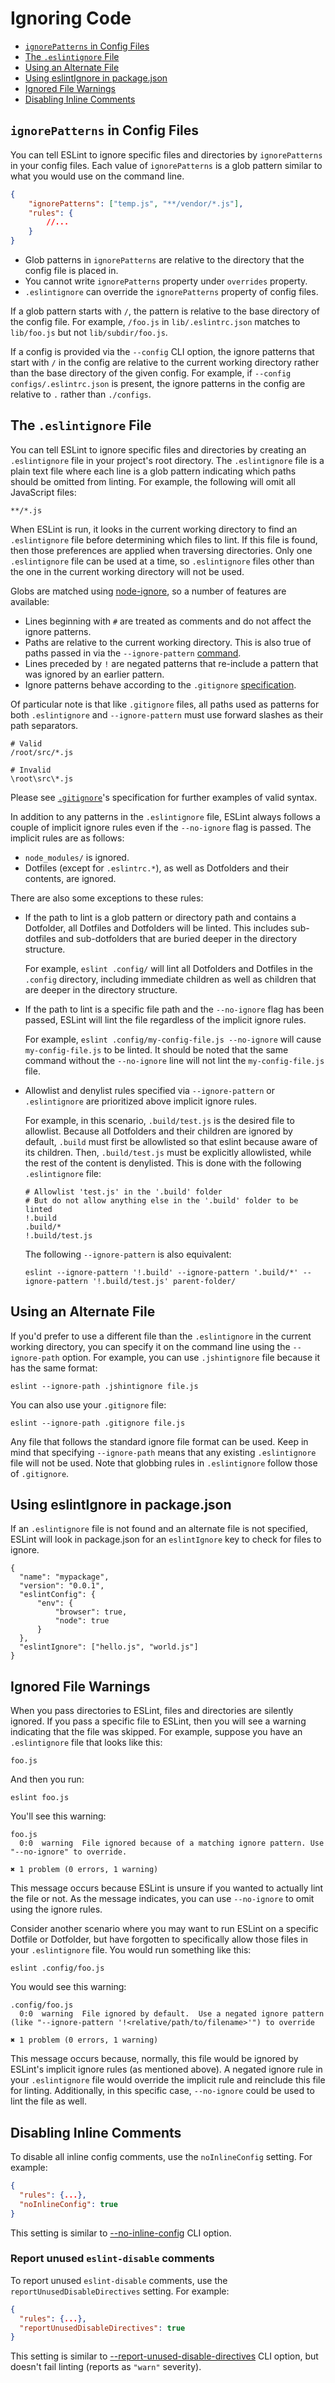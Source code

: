 # Ignoring Code


* [`ignorePatterns` in Config Files](#ignorepatterns-in-config-files)
* [The `.eslintignore` File](#the-eslintignore-file)
* [Using an Alternate File](#using-an-alternate-file)
* [Using eslintIgnore in package.json](#using-eslintignore-in-packagejson)
* [Ignored File Warnings](#ignored-file-warnings)
* [Disabling Inline Comments](#disabling-inline-comments)

## `ignorePatterns` in Config Files

You can tell ESLint to ignore specific files and directories by `ignorePatterns` in your config files. Each value of `ignorePatterns` is a glob pattern similar to what you would use on the command line.

```json
{
    "ignorePatterns": ["temp.js", "**/vendor/*.js"],
    "rules": {
        //...
    }
}
```

* Glob patterns in `ignorePatterns` are relative to the directory that the config file is placed in.
* You cannot write `ignorePatterns` property under `overrides` property.
* `.eslintignore` can override the `ignorePatterns` property of config files.

If a glob pattern starts with `/`, the pattern is relative to the base directory of the config file. For example, `/foo.js` in `lib/.eslintrc.json` matches to `lib/foo.js` but not `lib/subdir/foo.js`.

If a config is provided via the `--config` CLI option, the ignore patterns that start with `/` in the config are relative to the current working directory rather than the base directory of the given config. For example, if `--config configs/.eslintrc.json` is present, the ignore patterns in the config are relative to `.` rather than `./configs`.

## The `.eslintignore` File

You can tell ESLint to ignore specific files and directories by creating an `.eslintignore` file in your project's root directory. The `.eslintignore` file is a plain text file where each line is a glob pattern indicating which paths should be omitted from linting. For example, the following will omit all JavaScript files:

```text
**/*.js
```

When ESLint is run, it looks in the current working directory to find an `.eslintignore` file before determining which files to lint. If this file is found, then those preferences are applied when traversing directories. Only one `.eslintignore` file can be used at a time, so `.eslintignore` files other than the one in the current working directory will not be used.

Globs are matched using [node-ignore](https://github.com/kaelzhang/node-ignore), so a number of features are available:

* Lines beginning with `#` are treated as comments and do not affect the ignore patterns.
* Paths are relative to the current working directory. This is also true of paths passed in via the `--ignore-pattern` [command](https://eslint.org/docs/user-guide/command-line-interface#--ignore-pattern).
* Lines preceded by `!` are negated patterns that re-include a pattern that was ignored by an earlier pattern.
* Ignore patterns behave according to the `.gitignore` [specification](https://git-scm.com/docs/gitignore).

Of particular note is that like `.gitignore` files, all paths used as patterns for both `.eslintignore` and `--ignore-pattern` must use forward slashes as their path separators.

```text
# Valid
/root/src/*.js

# Invalid
\root\src\*.js
```

Please see [`.gitignore`](https://git-scm.com/docs/gitignore)'s specification for further examples of valid syntax.

In addition to any patterns in the `.eslintignore` file, ESLint always follows a couple of implicit ignore rules even if the `--no-ignore` flag is passed. The implicit rules are as follows:

* `node_modules/` is ignored.
* Dotfiles (except for `.eslintrc.*`), as well as Dotfolders and their contents, are ignored.

There are also some exceptions to these rules:

* If the path to lint is a glob pattern or directory path and contains a Dotfolder, all Dotfiles and Dotfolders will be linted. This includes sub-dotfiles and sub-dotfolders that are buried deeper in the directory structure.

  For example, `eslint .config/` will lint all Dotfolders and Dotfiles in the `.config` directory, including immediate children as well as children that are deeper in the directory structure.

* If the path to lint is a specific file path and the `--no-ignore` flag has been passed, ESLint will lint the file regardless of the implicit ignore rules.

  For example, `eslint .config/my-config-file.js --no-ignore` will cause `my-config-file.js` to be linted. It should be noted that the same command without the `--no-ignore` line will not lint the `my-config-file.js` file.

* Allowlist and denylist rules specified via `--ignore-pattern` or `.eslintignore` are prioritized above implicit ignore rules.

  For example, in this scenario, `.build/test.js` is the desired file to allowlist. Because all Dotfolders and their children are ignored by default, `.build` must first be allowlisted so that eslint because aware of its children. Then, `.build/test.js` must be explicitly allowlisted, while the rest of the content is denylisted. This is done with the following `.eslintignore` file:

  ```text
  # Allowlist 'test.js' in the '.build' folder
  # But do not allow anything else in the '.build' folder to be linted
  !.build
  .build/*
  !.build/test.js
  ```

  The following `--ignore-pattern` is also equivalent:

      eslint --ignore-pattern '!.build' --ignore-pattern '.build/*' --ignore-pattern '!.build/test.js' parent-folder/

## Using an Alternate File

If you'd prefer to use a different file than the `.eslintignore` in the current working directory, you can specify it on the command line using the `--ignore-path` option. For example, you can use `.jshintignore` file because it has the same format:

    eslint --ignore-path .jshintignore file.js

You can also use your `.gitignore` file:

    eslint --ignore-path .gitignore file.js

Any file that follows the standard ignore file format can be used. Keep in mind that specifying `--ignore-path` means that any existing `.eslintignore` file will not be used. Note that globbing rules in `.eslintignore` follow those of `.gitignore`.

## Using eslintIgnore in package.json

If an `.eslintignore` file is not found and an alternate file is not specified, ESLint will look in package.json for an `eslintIgnore` key to check for files to ignore.

    {
      "name": "mypackage",
      "version": "0.0.1",
      "eslintConfig": {
          "env": {
              "browser": true,
              "node": true
          }
      },
      "eslintIgnore": ["hello.js", "world.js"]
    }

## Ignored File Warnings

When you pass directories to ESLint, files and directories are silently ignored. If you pass a specific file to ESLint, then you will see a warning indicating that the file was skipped. For example, suppose you have an `.eslintignore` file that looks like this:

```text
foo.js
```

And then you run:

    eslint foo.js

You'll see this warning:

```text
foo.js
  0:0  warning  File ignored because of a matching ignore pattern. Use "--no-ignore" to override.

✖ 1 problem (0 errors, 1 warning)
```

This message occurs because ESLint is unsure if you wanted to actually lint the file or not. As the message indicates, you can use `--no-ignore` to omit using the ignore rules.

Consider another scenario where you may want to run ESLint on a specific Dotfile or Dotfolder, but have forgotten to specifically allow those files in your `.eslintignore` file. You would run something like this:

    eslint .config/foo.js

You would see this warning:

```text
.config/foo.js
  0:0  warning  File ignored by default.  Use a negated ignore pattern (like "--ignore-pattern '!<relative/path/to/filename>'") to override

✖ 1 problem (0 errors, 1 warning)
```

This message occurs because, normally, this file would be ignored by ESLint's implicit ignore rules (as mentioned above). A negated ignore rule in your `.eslintignore` file would override the implicit rule and reinclude this file for linting. Additionally, in this specific case, `--no-ignore` could be used to lint the file as well.

## Disabling Inline Comments

To disable all inline config comments, use the `noInlineConfig` setting. For example:

```json
{
  "rules": {...},
  "noInlineConfig": true
}
```

This setting is similar to [--no-inline-config](https://eslint.org/docs/user-guide/command-line-interface#--no-inline-config) CLI option.

### Report unused `eslint-disable` comments

To report unused `eslint-disable` comments, use the `reportUnusedDisableDirectives` setting. For example:

```json
{
  "rules": {...},
  "reportUnusedDisableDirectives": true
}
```

This setting is similar to [--report-unused-disable-directives](https://eslint.org/docs/user-guide/command-line-interface#--report-unused-disable-directives) CLI option, but doesn't fail linting (reports as `"warn"` severity).
